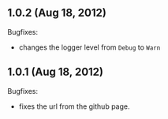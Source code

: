 ## 1.0.2 (Aug 18, 2012)

Bugfixes:

  - changes the logger level from `Debug` to `Warn`

## 1.0.1 (Aug 18, 2012)

Bugfixes:

  - fixes the url from the github page.
